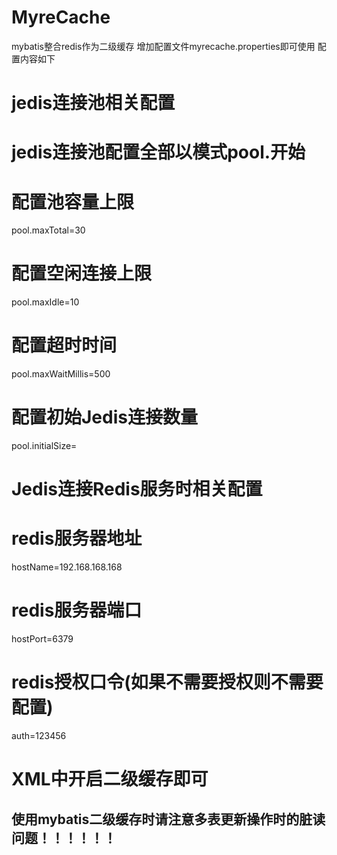 # MyreCache
mybatis整合redis作为二级缓存
增加配置文件myrecache.properties即可使用 配置内容如下
# jedis连接池相关配置
# jedis连接池配置全部以模式pool.开始
# 配置池容量上限
pool.maxTotal=30
# 配置空闲连接上限
pool.maxIdle=10
# 配置超时时间
pool.maxWaitMillis=500
# 配置初始Jedis连接数量
pool.initialSize=

# Jedis连接Redis服务时相关配置
# redis服务器地址
hostName=192.168.168.168
# redis服务器端口
hostPort=6379
# redis授权口令(如果不需要授权则不需要配置)
auth=123456

# XML中开启二级缓存即可
<cache type="com.lizhengpeng.myrecache.core.MyreCache" size="2048"/>

## 使用mybatis二级缓存时请注意多表更新操作时的脏读问题！！！！！！
